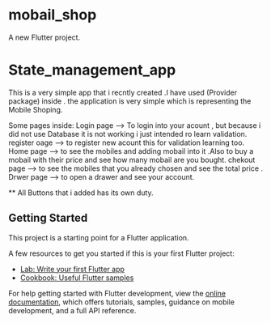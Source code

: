 # mobail_shop

A new Flutter project.

# State_management_app

This is a very simple app that i recntly created .I have used (Provider package) inside .
the application is very simple which is representing the Mobile Shoping.

Some pages inside:
Login page    --> To login into your acount , but because i did not use Database it is not working i just intended ro learn validation.
register oage --> to register  new acount this for validation learning too.
Home page     --> to see the mobiles and adding mobail into it .Also to buy a mobail with their price and see how many mobail are you bought.
chekout page  --> to see the mobiles that you already chosen and see the total price . 
Drwer page    --> to open a drawer and see your account.

 ** All Buttons that i added has its own duty.
## Getting Started

This project is a starting point for a Flutter application.

A few resources to get you started if this is your first Flutter project:

- [Lab: Write your first Flutter app](https://docs.flutter.dev/get-started/codelab)
- [Cookbook: Useful Flutter samples](https://docs.flutter.dev/cookbook)

For help getting started with Flutter development, view the
[online documentation](https://docs.flutter.dev/), which offers tutorials,
samples, guidance on mobile development, and a full API reference.
